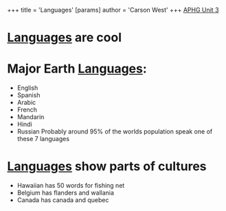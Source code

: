 +++
 title = 'Languages'
[params]
	author = 'Carson West'
+++
[APHG Unit 3](./../aphg-unit-3/)

# [Languages](./../languages/) are cool
# Major Earth [Languages](./../languages/):
- English
- Spanish
- Arabic
- French
- Mandarin
- Hindi
- Russian
Probably around 95% of the worlds population speak one of these 7 languages

# [Languages](./../languages/) show parts of cultures
- Hawaiian has 50 words for fishing net
- Belgium has flanders and wallania
- Canada has canada and quebec
